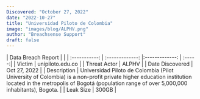 ```yaml
---
Discovered: "October 27, 2022"
date: "2022-10-27"
title: "Universidad Piloto de Colombia"
image: "images/blog/ALPHV.png"
author: "Breachsense Support"
draft: false
---
```


| Data Breach Report           |              | 
| :-----------: | :-------------:     |:-------------:    | :-----:|
| Victim      | unipiloto.edu.co      | 
| Threat Actor      | ALPHV      | 
| Date Discovered      | Oct 27, 2022      | 
| Description      | Universidad Piloto de Colombia (Pilot University of Colombia) is a non-profit private higher education institution located in the metropolis of Bogotá (population range of over 5,000,000 inhabitants), Bogota.      | 
| Leak Size      | 300GB      | 

